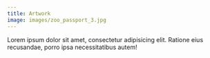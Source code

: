 ```yaml
---
title: Artwork
image: images/zoo_passport_3.jpg
---
```


Lorem ipsum dolor sit amet, consectetur adipisicing elit. Ratione eius recusandae, porro ipsa necessitatibus autem!